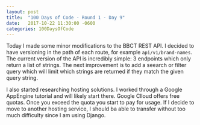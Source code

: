 ```yaml
---
layout: post
title:  "100 Days of Code - Round 1 - Day 9"
date:   2017-10-22 11:30:00 -0600
categories: 100DaysOfCode
---
```


Today I made some minor modifications to the BBCT REST API. I decided to have versioning in the path of each route, for example `api/v1/brand-names`. The current version of the API is incredibly simple: 3 endpoints which only return a list of strings. The next improvement is to add a seearch or filter query which will limit which strings are returned if they match the given query string.

I also started researching hosting solutions. I worked through a Google AppEngine tutorial and will likely start there. Google Clloud offers free quotas. Once you exceed the quota you start to pay for usage. If I decide to move to another hosting service, I should ba able to transfer without too much difficulty since I am using Django.
